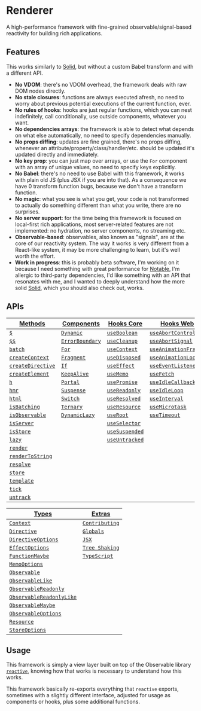 # Renderer

A high-performance framework with fine-grained observable/signal-based reactivity for building rich applications.

## Features

This works similarly to [Solid](https://www.solidjs.com), but without a custom Babel transform and with a different API.

- **No VDOM**: there's no VDOM overhead, the framework deals with raw DOM nodes directly.
- **No stale closures**: functions are always executed afresh, no need to worry about previous potential executions of the current function, ever.
- **No rules of hooks**: hooks are just regular functions, which you can nest indefinitely, call conditionally, use outside components, whatever you want.
- **No dependencies arrays**: the framework is able to detect what depends on what else automatically, no need to specify dependencies manually.
- **No props diffing**: updates are fine grained, there's no props diffing, whenever an attribute/property/class/handler/etc. should be updated it's updated directly and immediately.
- **No key prop**: you can just map over arrays, or use the `For` component with an array of unique values, no need to specify keys explicitly.
- **No Babel**: there's no need to use Babel with this framework, it works with plain old JS (plus JSX if you are into that). As a consequence we have 0 transform function bugs, because we don't have a transform function.
- **No magic**: what you see is what you get, your code is not transformed to actually do something different than what you write, there are no surprises.
- **No server support**: for the time being this framework is focused on local-first rich applications, most server-related features are not implemented: no hydration, no server components, no streaming etc.
- **Observable-based**: observables, also known as "signals", are at the core of our reactivity system. The way it works is very different from a React-like system, it may be more challenging to learn, but it's well worth the effort.
- **Work in progress**: this is probably beta software, I'm working on it because I need something with great performance for [Notable](https://github.com/notable/notable), I'm allergic to third-party dependencies, I'd like something with an API that resonates with me, and I wanted to deeply understand how the more solid [Solid](https://www.solidjs.com), which you should also check out, works.


## APIs



| [Methods](./methods/) | [Components](./components/) | [Hooks Core](./hooks-core/) | [Hooks Web](./hooks-web/) |
| ------------------------------------ | ----------------------------- | ----------------------------- | ----------------------------- |
| [`$`](./methods/#s)                  | [`Dynamic`](./components/#dynamic) | [`useBoolean`](./hooks-core/#useboolean) | [`useAbortController`](./hooks-web/#useabortcontroller) |
| [`$$`](./methods/#ss)                | [`ErrorBoundary`](./components/#errorboundary) | [`useCleanup`](./hooks-core/#usecleanup) | [`useAbortSignal`](./hooks-web/#useabortsignal) |
| [`batch`](./methods/#batch)          | [`For`](./components/#for)   | [`useContext`](./hooks-core/#usecontext) | [`useAnimationFrame`](./hooks-web/#useanimationframe) |
| [`createContext`](./methods/#createcontext) | [`Fragment`](./components/#fragment) | [`useDisposed`](./hooks-core/#usedisposed) | [`useAnimationLoop`](./hooks-web/#useanimationloop) |
| [`createDirective`](./methods/#createdirective) | [`If`](./components/#if)     | [`useEffect`](./hooks-core/#useeffect) | [`useEventListener`](./hooks-web/#useeventlistener) |
| [`createElement`](./methods/#createelement) | [`KeepAlive`](./components/#keepalive) | [`useMemo`](./hooks-core/#usememo) | [`useFetch`](./hooks-web/#usefetch) |
| [`h`](./methods/#h)                  | [`Portal`](./components/#portal) | [`usePromise`](./hooks-core/#usepromise) | [`useIdleCallback`](./hooks-web/#useidlecallback) |
| [`hmr`](./methods/#hmr)              | [`Suspense`](./components/#suspense) | [`useReadonly`](./hooks-core/#usereadonly) | [`useIdleLoop`](./hooks-web/#useidleloop) |
| [`html`](./methods/#html)            | [`Switch`](./components/#switch) | [`useResolved`](./hooks-core/#useresolved) | [`useInterval`](./hooks-web/#useinterval) |
| [`isBatching`](./methods/#isbatching) | [`Ternary`](./components/#ternary) | [`useResource`](./hooks-core/#useresource) | [`useMicrotask`](./hooks-web/#usemicrotask) |
| [`isObservable`](./methods/#isobservable) | [`DynamicLazy`](./components/#dynamicLazy) | [`useRoot`](./hooks-core/#useroot) | [`useTimeout`](./hooks-web/#usetimeout) |
| [`isServer`](./methods/#isserver)    |                              | [`useSelector`](./hooks-core/#useselector) |                             |
| [`isStore`](./methods/#isstore)      |                              | [`useSuspended`](./hooks-core/#usesuspended) |                             |
| [`lazy`](./methods/#lazy)            |                              | [`useUntracked`](./hooks-core/#useuntracked) |                             |
| [`render`](./methods/#render)        |                              |                              |                             |
| [`renderToString`](./methods/#rendertostring) |                              |                              |                             |
| [`resolve`](./methods/#resolve)      |                              |                              |                             |
| [`store`](./methods/#store)          |                              |                              |                             |
| [`template`](./methods/#template)    |                              |                              |                             |
| [`tick`](./methods/#tick)            |                              |                              |                             |
| [`untrack`](./methods/#untrack)      |                              |                              |                             |





| [Types](./types/) | [Extras](./extras/) |
| --------------------------------------------------- | ------------------------------- |
| [`Context`](./types/#context) | [`Contributing`](./extras/#contributing) |
| [`Directive`](./types/#directive) | [`Globals`](./extras/#globals) |
| [`DirectiveOptions`](./types/#directiveoptions) | [`JSX`](./extras/#jsx) |
| [`EffectOptions`](./types/#effectoptions) | [`Tree Shaking`](./extras/#tree-shaking) |
| [`FunctionMaybe`](./types/#functionmaybe) | [`TypeScript`](./extras/#typescript) |
| [`MemoOptions`](./types/#memooptions) | |
| [`Observable`](./types/#observable) | |
| [`ObservableLike`](./types/#observablelike) | |
| [`ObservableReadonly`](./types/#observablereadonly) | |
| [`ObservableReadonlyLike`](./types/#observablereadonlylike) | |
| [`ObservableMaybe`](./types/#observablemaybe) | |
| [`ObservableOptions`](./types/#observableoptions) | |
| [`Resource`](./types/#resource) | |
| [`StoreOptions`](./types/#storeoptions) | |


## Usage

This framework is simply a view layer built on top of the Observable library [`reactive`](https://github.com/solenopsys/converged-reactive), knowing how that works is necessary to understand how this works.

This framework basically re-exports everything that `reactive` exports, sometimes with a slightly different interface, adjusted for usage as components or hooks, plus some additional functions.

